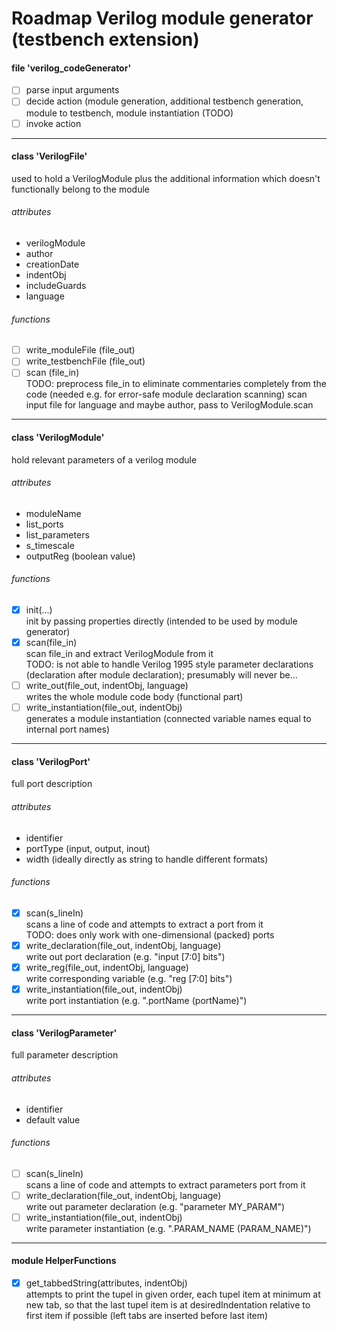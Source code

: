 # Roadmap Verilog module generator (testbench extension)


#### file 'verilog_codeGenerator'
* [ ] parse input arguments
* [ ] decide action (module generation, additional testbench generation, module to testbench, module instantiation (TODO)
* [ ] invoke action

---

#### class 'VerilogFile'
used to hold a VerilogModule plus the additional information which doesn't functionally belong to the module
###### attributes
* verilogModule 
* author
* creationDate
* indentObj
* includeGuards
* language
###### functions
* [ ] write_moduleFile (file_out)
* [ ] write_testbenchFile (file_out)
* [ ] scan (file_in)  
  TODO: preprocess file_in to eliminate commentaries completely from the code (needed e.g. for error-safe module declaration scanning)
scan input file for language and maybe author, pass to VerilogModule.scan
--- 

#### class 'VerilogModule'  
hold relevant parameters of a verilog module
###### attributes
* moduleName  
* list_ports
* list_parameters
* s_timescale
* outputReg (boolean value)
###### functions
* [x] init(...)  
init by passing properties directly (intended to be used by module generator)
* [x] scan(file_in)  
scan file_in and extract VerilogModule from it  
TODO: is not able to handle Verilog 1995 style parameter declarations (declaration after module declaration); presumably will never be...
* [ ] write_out(file_out, indentObj, language)  
writes the whole module code body (functional part)
* [ ] write_instantiation(file_out, indentObj)  
generates a module instantiation (connected variable names equal to internal port names)
---

#### class 'VerilogPort'  
full port description  
###### attributes  
* identifier
* portType (input, output, inout)
* width (ideally directly as string to handle different formats)
###### functions
* [x] scan(s_lineIn)  
	scans a line of code and attempts to extract a port from it  
	TODO: does only work with one-dimensional (packed) ports
* [x] write_declaration(file_out, indentObj, language)  
	write out port declaration (e.g. "input	[7:0] bits")
* [x] write_reg(file_out, indentObj, language)  
	write corresponding variable (e.g. "reg [7:0] bits")
* [x] write_instantiation(file_out, indentObj)  
  	write port instantiation (e.g. ".portName	(portName)")
---

#### class 'VerilogParameter'  
full parameter description  
###### attributes  
* identifier
* default value
###### functions
* [ ] scan(s_lineIn)  
	scans a line of code and attempts to extract parameters port from it
* [ ] write_declaration(file_out, indentObj, language)  
	write out parameter declaration (e.g. "parameter MY_PARAM")
* [ ] write_instantiation(file_out, indentObj)  
  	write parameter instantiation (e.g. ".PARAM_NAME (PARAM_NAME)")
---

#### module HelperFunctions
* [x] get_tabbedString(attributes, indentObj)  
	attempts to print the tupel in given order, each tupel item at minimum at new tab, so that the last tupel item is at desiredIndentation relative to first item if possible (left tabs are inserted before last item)
